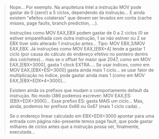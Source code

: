  <blockquote>
 Nope... Por exemplo. Na arquitetura Intel a instrução MOV pode gastar de 0 (zero!) a 5 ciclos, dependendo da instrução... E ainda existem "efeitos colaterais" que devem ser levados em conta (cache misses, page faults, branch prediction, ...).

Instruções como MOV EAX,EBX podem gastar de 0 a 2 ciclos (0 se estiver emparelhada com outra instrução, 1 se não estiver ou 2 se EBX tiver sido alterado 1 instrução antes... Tipo: MOV EBX,3/MOV EAX,EBX. Já instruções como MOV EAX,[EBX+4] tende a gastar 1 ciclo (por causa do cálculo do endereço efetivo no ponteiro dentro dos colchetes)... mas se o offset for maior que 2047, como em MOV EAX,[EBX+3000], gasta 1 clock EXTRA.... Se usar índices, como em MOV EAX,[EBX+ESI+3000] gasta ainda mais 1 ciclo... se usar fator de multiplicação no índice, pode gastar ainda mais 1 (como em MOV EAX,[EBX+EDX*4+3000]...

Existem ainda os prefixos que mudam o comportamento default da instrução. No modo i386 podemos escrever: MOV EAX,ES:[EBX+EDX+3000]... Esse prefixo ES: gasta MAIS um ciclo... Mas, ainda, podemos ter prefixox 0x66 ou 0x67 (mais 1 ciclo cada)...

Se o endereço linear calculado em EBX+EDX+3000 apontar para uma entrada com página não-presente temos page fault, que pode gastar milhares de ciclos antes que a instrução possa ser, finalmente, executada...
 </blockquote>
